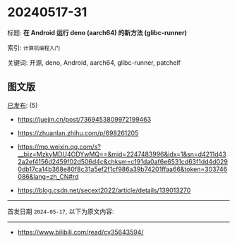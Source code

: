 # 20240517-31

标题:
**在 Android 运行 deno (aarch64) 的新方法 (glibc-runner)**

索引: `计算机编程入门`

关键词: 开源, deno, Android, aarch64, glibc-runner, patchelf


## 图文版

[已发布](./a.md): (5)

+ <https://juejin.cn/post/7369453809972199463>

+ <https://zhuanlan.zhihu.com/p/698261205>

+ <https://mp.weixin.qq.com/s?__biz=MzkyMDU4ODYwMQ==&mid=2247483996&idx=1&sn=d4211d432a2ef4156d2459f02d506d4c&chksm=c191da0af6e6531cd63f1dd4d0290db17ca14b368e80f8c31a5ef2f1cf986a39b74201ffaa66&token=303746086&lang=zh_CN#rd>

+ <https://blog.csdn.net/secext2022/article/details/139013270>

----

首发日期 `2024-05-17`, 以下为原文内容:

----

+ <https://www.bilibili.com/read/cv35643594/>
